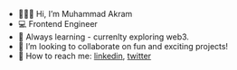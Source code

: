 - 🙋🏼‍♂️ Hi, I’m Muhammad Akram
- 💻 Frontend Engineer 
- 🌱 Always learning - currenlty exploring web3.
- 👀 I’m looking to collaborate on fun and exciting projects!
- 💬 How to reach me: [linkedin](https://www.linkedin.com/in/akramnarejo), [twitter](https://www.twitter.com/akramnarejo) 

